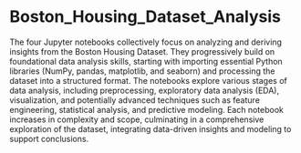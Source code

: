 # Boston_Housing_Dataset_Analysis

The four Jupyter notebooks collectively focus on analyzing and deriving insights from the Boston Housing Dataset. They progressively build on foundational data analysis skills, starting with importing essential Python libraries (NumPy, pandas, matplotlib, and seaborn) and processing the dataset into a structured format. The notebooks explore various stages of data analysis, including preprocessing, exploratory data analysis (EDA), visualization, and potentially advanced techniques such as feature engineering, statistical analysis, and predictive modeling. Each notebook increases in complexity and scope, culminating in a comprehensive exploration of the dataset, integrating data-driven insights and modeling to support conclusions.
